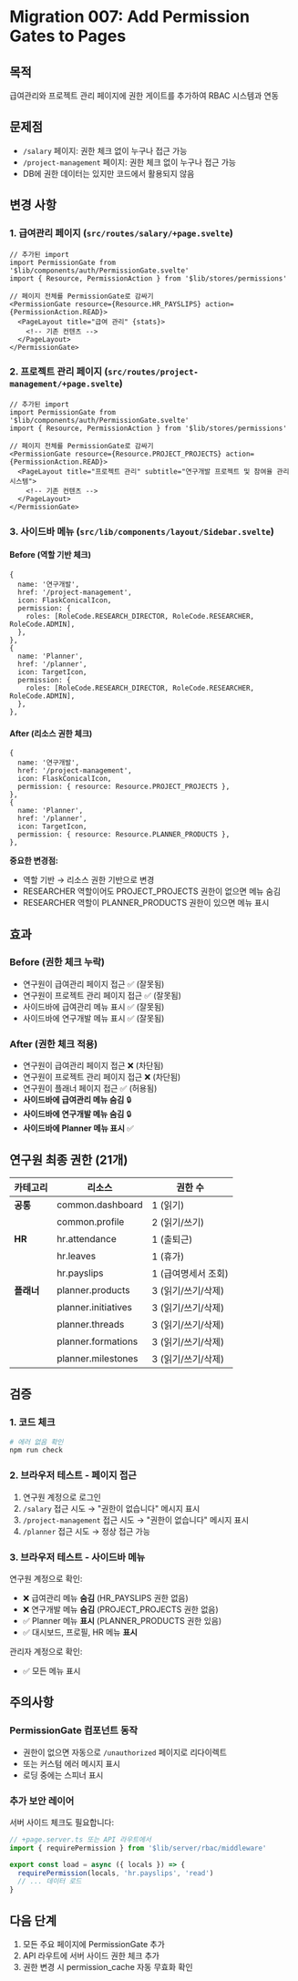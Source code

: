 # Migration 007: Add Permission Gates to Pages

## 목적
급여관리와 프로젝트 관리 페이지에 권한 게이트를 추가하여 RBAC 시스템과 연동

## 문제점
- `/salary` 페이지: 권한 체크 없이 누구나 접근 가능
- `/project-management` 페이지: 권한 체크 없이 누구나 접근 가능
- DB에 권한 데이터는 있지만 코드에서 활용되지 않음

## 변경 사항

### 1. 급여관리 페이지 (`src/routes/salary/+page.svelte`)
```svelte
// 추가된 import
import PermissionGate from '$lib/components/auth/PermissionGate.svelte'
import { Resource, PermissionAction } from '$lib/stores/permissions'

// 페이지 전체를 PermissionGate로 감싸기
<PermissionGate resource={Resource.HR_PAYSLIPS} action={PermissionAction.READ}>
  <PageLayout title="급여 관리" {stats}>
    <!-- 기존 컨텐츠 -->
  </PageLayout>
</PermissionGate>
```

### 2. 프로젝트 관리 페이지 (`src/routes/project-management/+page.svelte`)
```svelte
// 추가된 import
import PermissionGate from '$lib/components/auth/PermissionGate.svelte'
import { Resource, PermissionAction } from '$lib/stores/permissions'

// 페이지 전체를 PermissionGate로 감싸기
<PermissionGate resource={Resource.PROJECT_PROJECTS} action={PermissionAction.READ}>
  <PageLayout title="프로젝트 관리" subtitle="연구개발 프로젝트 및 참여율 관리 시스템">
    <!-- 기존 컨텐츠 -->
  </PageLayout>
</PermissionGate>
```

### 3. 사이드바 메뉴 (`src/lib/components/layout/Sidebar.svelte`)

#### Before (역할 기반 체크)
```svelte
{
  name: '연구개발',
  href: '/project-management',
  icon: FlaskConicalIcon,
  permission: {
    roles: [RoleCode.RESEARCH_DIRECTOR, RoleCode.RESEARCHER, RoleCode.ADMIN],
  },
},
{
  name: 'Planner',
  href: '/planner',
  icon: TargetIcon,
  permission: {
    roles: [RoleCode.RESEARCH_DIRECTOR, RoleCode.RESEARCHER, RoleCode.ADMIN],
  },
},
```

#### After (리소스 권한 체크)
```svelte
{
  name: '연구개발',
  href: '/project-management',
  icon: FlaskConicalIcon,
  permission: { resource: Resource.PROJECT_PROJECTS },
},
{
  name: 'Planner',
  href: '/planner',
  icon: TargetIcon,
  permission: { resource: Resource.PLANNER_PRODUCTS },
},
```

**중요한 변경점:**
- 역할 기반 → 리소스 권한 기반으로 변경
- RESEARCHER 역할이어도 PROJECT_PROJECTS 권한이 없으면 메뉴 숨김
- RESEARCHER 역할이 PLANNER_PRODUCTS 권한이 있으면 메뉴 표시

## 효과

### Before (권한 체크 누락)
- 연구원이 급여관리 페이지 접근 ✅ (잘못됨)
- 연구원이 프로젝트 관리 페이지 접근 ✅ (잘못됨)
- 사이드바에 급여관리 메뉴 표시 ✅ (잘못됨)
- 사이드바에 연구개발 메뉴 표시 ✅ (잘못됨)

### After (권한 체크 적용)
- 연구원이 급여관리 페이지 접근 ❌ (차단됨)
- 연구원이 프로젝트 관리 페이지 접근 ❌ (차단됨)
- 연구원이 플래너 페이지 접근 ✅ (허용됨)
- **사이드바에 급여관리 메뉴 숨김** 🔒
- **사이드바에 연구개발 메뉴 숨김** 🔒
- **사이드바에 Planner 메뉴 표시** ✅

## 연구원 최종 권한 (21개)

| 카테고리 | 리소스 | 권한 수 |
|---------|--------|---------|
| **공통** | common.dashboard | 1 (읽기) |
| | common.profile | 2 (읽기/쓰기) |
| **HR** | hr.attendance | 1 (출퇴근) |
| | hr.leaves | 1 (휴가) |
| | hr.payslips | 1 (급여명세서 조회) |
| **플래너** | planner.products | 3 (읽기/쓰기/삭제) |
| | planner.initiatives | 3 (읽기/쓰기/삭제) |
| | planner.threads | 3 (읽기/쓰기/삭제) |
| | planner.formations | 3 (읽기/쓰기/삭제) |
| | planner.milestones | 3 (읽기/쓰기/삭제) |

## 검증

### 1. 코드 체크
```bash
# 에러 없음 확인
npm run check
```

### 2. 브라우저 테스트 - 페이지 접근
1. 연구원 계정으로 로그인
2. `/salary` 접근 시도 → "권한이 없습니다" 메시지 표시
3. `/project-management` 접근 시도 → "권한이 없습니다" 메시지 표시
4. `/planner` 접근 시도 → 정상 접근 가능

### 3. 브라우저 테스트 - 사이드바 메뉴
연구원 계정으로 확인:
- ❌ 급여관리 메뉴 **숨김** (HR_PAYSLIPS 권한 없음)
- ❌ 연구개발 메뉴 **숨김** (PROJECT_PROJECTS 권한 없음)
- ✅ Planner 메뉴 **표시** (PLANNER_PRODUCTS 권한 있음)
- ✅ 대시보드, 프로필, HR 메뉴 **표시**

관리자 계정으로 확인:
- ✅ 모든 메뉴 표시

## 주의사항

### PermissionGate 컴포넌트 동작
- 권한이 없으면 자동으로 `/unauthorized` 페이지로 리다이렉트
- 또는 커스텀 에러 메시지 표시
- 로딩 중에는 스피너 표시

### 추가 보안 레이어
서버 사이드 체크도 필요합니다:
```typescript
// +page.server.ts 또는 API 라우트에서
import { requirePermission } from '$lib/server/rbac/middleware'

export const load = async ({ locals }) => {
  requirePermission(locals, 'hr.payslips', 'read')
  // ... 데이터 로드
}
```

## 다음 단계
1. 모든 주요 페이지에 PermissionGate 추가
2. API 라우트에 서버 사이드 권한 체크 추가
3. 권한 변경 시 permission_cache 자동 무효화 확인
